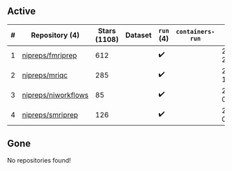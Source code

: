 ## Active
| # | Repository (4) | Stars (1108) | Dataset | `run` (4) | `containers-run` | Last Modified |
| --- | --- | --- | --- | --- | --- | --- |
| 1 | [nipreps/fmriprep](https://github.com/nipreps/fmriprep) | 612 |  | :heavy_check_mark: |  | 2024-07-10 23:29:05+00:00 |
| 2 | [nipreps/mriqc](https://github.com/nipreps/mriqc) | 285 |  | :heavy_check_mark: |  | 2024-07-11 13:34:18+00:00 |
| 3 | [nipreps/niworkflows](https://github.com/nipreps/niworkflows) | 85 |  | :heavy_check_mark: |  | 2024-06-22 08:45:51+00:00 |
| 4 | [nipreps/smriprep](https://github.com/nipreps/smriprep) | 126 |  | :heavy_check_mark: |  | 2024-06-18 01:06:54+00:00 |

## Gone
No repositories found!
